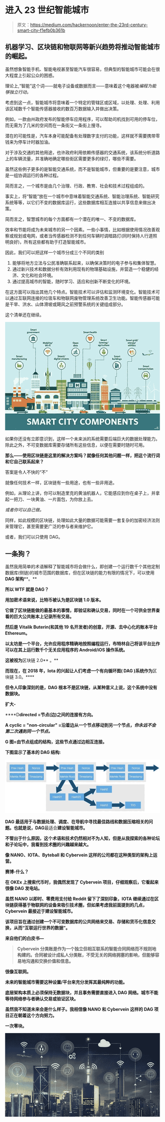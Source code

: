 # 进入 23 世纪智能城市

> 原文：<https://medium.com/hackernoon/enter-the-23rd-century-smart-city-f1efb0b361b>

## 机器学习、区块链和物联网等新兴趋势将推动智能城市的崛起。

虽然想象智能手机、智能电视甚至智能汽车很容易，但典型的智能城市可能会在很大程度上引起公众的困惑。

理论上,“智能”这个词——就电子设备或数据而言——意味着这个电器被*编程为能够独立行动。*

考虑到这一点，智能城市将意味着一个特定的管辖区或区域，以处理、处理、利用该区域数千个智能传感器接收的数百万数据输入并做出决策。

例如，一款由州政府发布的智能停车应用程序，可以帮助司机找到可用的停车位，而无需为了几米的空间而在一条街又一条街上搜寻。

潜在的可能性是，汽车本身可能配备有处理数字支付的功能，这样就不需要携带零钱来为停车计时器加油。

对于涉及交通的其他用途，也许政府利用依赖传感器的交通系统，该系统分析道路上的车辆流量，并准确地确定哪些街区需要更多的绿灯，哪些不需要。

虽然这些例子更多的是智能交通系统，而不是智能城市，但重要的是要注意，城市是一组协调运行的各种过程。

简而言之，一个城市是由几个治理、行政、教育、社会和技术过程组成的。

事实上，将“智能”放在一个城市中意味着智能交通系统、智能治理系统、智能研究系统等等，以它们不变的数据库运行，这些数据库相互连接以共享信息来做出决策。

简而言之，智慧城市的每个方面都有一个潜在的唯一、不变的数据库。

效率和节能将成为未来城市的另一个因素。一些小事情，比如根据使用情况改善观察或规划或电网，或者当传感器检测不到任何车辆时调暗路灯(同时保持人行道照明良好)，所有这些都有助于打造智能城市。

因此，我们可以把这样一个城市分成三个不同的类别

1.  能够将地方立法与公民准确联系起来，以确保决策时的电子参与和集体智慧。
2.  通过新兴技术和数据分析有效利用现有的物理基础设施，并营造一个稳健的经济、文化和社会环境。
3.  通过提高城市的智能，随时学习、适应和创新不断变化的环境。

在这方面可以指出其他几个特点。智能技术可以评估和监测环境变化。智能技术可以通过互联网连接的垃圾车和物联网废物管理系统改善卫生功能。智能传感器可能是干旱、洪水、山体滑坡或飓风之前预警系统的关键组成部分。

这个清单还在继续。

![](img/116e84f55c6467024d3b911f804fe4b6.png)

如果你还没有立即意识到，这样一个未来派的系统需要后端巨大的数据处理能力。除此之外，不可变数据库需要存储所有这些信息，以便在需要时随时可用。

**那么——使用区块链是这里的解决方案吗？就像任何其他问题一样，把这个流行词和它自己联系起来？**

答案是令人不快的“不”

就像任何技术一样，区块链有一些用途，也有一些非用途。

例如，从理论上讲，你可以制造里克的黄油机器人，它能感应到你在桌子上，并拿起一把刀、一块黄油、一片面包，为你放上去。

*或者你可以自己做。*

同样，如此规模的区块链，处理如此大量的数据可能需要一套复杂的加密经济法则来管理它，甚至需要更广泛的参与者来维护它。

或者，我们可以只使用 DAG。

## 一条狗？

虽然我用简单的术语解释了智能城市将会做什么，即创建一个运行数千个其他定制数据库(侧链)的城市范围的数据库，但在区块链的能力有限的情况下，可以使用 **DAG 架构****。**

****所以 WTF 就是 DAG？****

**用加密术语来说，比特币被认为是区块链 1.0 版本。**

**它做了区块链能做的最基本的事情，即验证和确认交易，同时在一个可供全世界查看的巨大公共账本上记录所有交易。**

**然后是 Vitalik Buterin(和其他 19 名开发者)的创意，开源、去中心化的账本平台 Ethereum。**

**以太坊是一个平台，允许应用程序精确地按照编程运行，布特林自己将该平台比作可以在其上运行数千个无关应用程序的 Android/iOS 操作系统。**

**这被视为**区块链 2.0** 。**

**而现在，在 2018 年，Iota 的兴起让人们考虑一个有向循环图( **DAG** )系统作为**区块链 3.0。****

**但令人印象深刻的是，DAG 根本不是区块链，从某种意义上说，这个系统中没有数据块。**

****扩大-****

****D**directed =节点(边)之间的连接有方向。**

****A** cyclic = "non-circular" =沿着边从一个节点移动到另一个节点，*你永远不会第二次遇到同一个节点。***

****G** 图=由节点组成的结构，这些节点通过边相互连接。**

**下图显示了基本的 DAG 结构:**

**![](img/1cb4b2a081daaaf8635944f183598074.png)**

**DAG 最适用于与数据处理、调度、在导航中寻找最佳路线和数据压缩相关的问题。也就是说，DAG**最适合**建设智能城市。**

**不管出于什么原因，这个术语和技术仍然相对不为人知，但是从我探索的各种论坛和子论坛中，我看到技术圈的兴趣越来越大。**

**像 NANO、IOTA、Byteball 和 Cybervein 这样的公司都在这种类型的架构上运营。**

****赛博-什么？****

**在 OKEx 上搜索代币时，我偶然发现了 Cybervein 项目，仔细观察后，它看起来很像 DAG 发电站。**

**虽然 NANO 以即时、零费用支付给 Reddit 留下了深刻印象，IOTA 继续通过在区块链获得基于物联网的设备来吸引技术圈，但如果考虑我前面提到的几点，Cybervein 最接近于建设智能城市。**

**该项目旨在通过创建一个不可变数据库的公共网络来交易、存储和货币化信息交换，从而“互联运行世界的数据”。**

**来自他们的白皮书—**

> **Cybervein 分类账是作为一个独立但相互联系的智能合同网络而不规则地构建的。合同被设计成私人分类账，不受无关的网络拥塞的影响，但能够容易地沟通和交换价值和信息。**

****很像互联网。****

**未来的智能城市需要这种设置/平台来充分发挥其最纯粹的功能。**

**底层架构本质上必须保持无数据块，并且事务需要直接进入 DAG 网络。城市不能等待网络参与者确认交易或验证区块。**

**虽然我不知道未来会是什么样子。我相信像 NANO 和 Cybervein 这样的 DAG 项目正在朝着这个方向努力。**

****一次零块。****

**![](img/fdc75d89e1e728e94fbe1cabc1ebafd0.png)**
